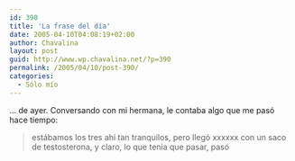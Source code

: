 ```yaml
---
id: 390
title: 'La frase del día'
date: 2005-04-10T04:08:19+02:00
author: Chavalina
layout: post
guid: http://www.wp.chavalina.net/?p=390
permalink: /2005/04/10/post-390/
categories:
  - Sólo mío
---
```

… de ayer. Conversando con mi hermana, le contaba algo que me pasó hace tiempo:

> estábamos los tres ahí tan tranquilos, pero llegó xxxxxx con un saco de testosterona, y claro, lo que tenía que pasar, pasó